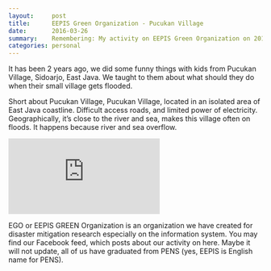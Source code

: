 ```yaml
---
layout:     post
title:      EEPIS Green Organization - Pucukan Village
date:       2016-03-26
summary:    Remembering: My activity on EEPIS Green Organization on 2014
categories: personal
---
```


It has been 2 years ago, we did some funny things with kids from Pucukan Village, Sidoarjo, East Java. We taught to them about what should they do when their small village gets flooded.

Short about Pucukan Village, Pucukan Village, located in an isolated area of East Java coastline. Difficult access roads, and limited power of electricity. Geographically, it’s close to the river and sea, makes this village often on floods. It happens because river and sea overflow.

<iframe class="video-responsive" src="https://www.youtube.com/embed/Mx86jvz8nQQ" frameborder="0" allowfullscreen></iframe>

EGO or EEPIS GREEN Organization is an organization we have created for disaster mitigation research especially on the information system. You may find our Facebook feed, which posts about our activity on here. Maybe it will not update, all of us have graduated from PENS (yes, EEPIS is English name for PENS).